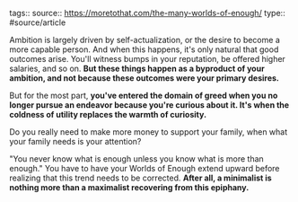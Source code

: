 tags::
source:: https://moretothat.com/the-many-worlds-of-enough/
type:: #source/article

Ambition is largely driven by self-actualization, or the desire to become a more capable person. And when this happens, it's only natural that good outcomes arise. You'll witness bumps in your reputation, be offered higher salaries, and so on. **But these things happen as a byproduct of your ambition, and not because these outcomes were your primary desires.**

But for the most part, **you've entered the domain of greed when you no longer pursue an endeavor because you're curious about it. It's when the coldness of utility replaces the warmth of curiosity.**

Do you really need to make more money to support your family, when what your family needs is your attention?

"You never know what is enough unless you know what is more than enough." You have to have your Worlds of Enough extend upward before realizing that this trend needs to be corrected. **After all, a minimalist is nothing more than a maximalist recovering from this epiphany.**
